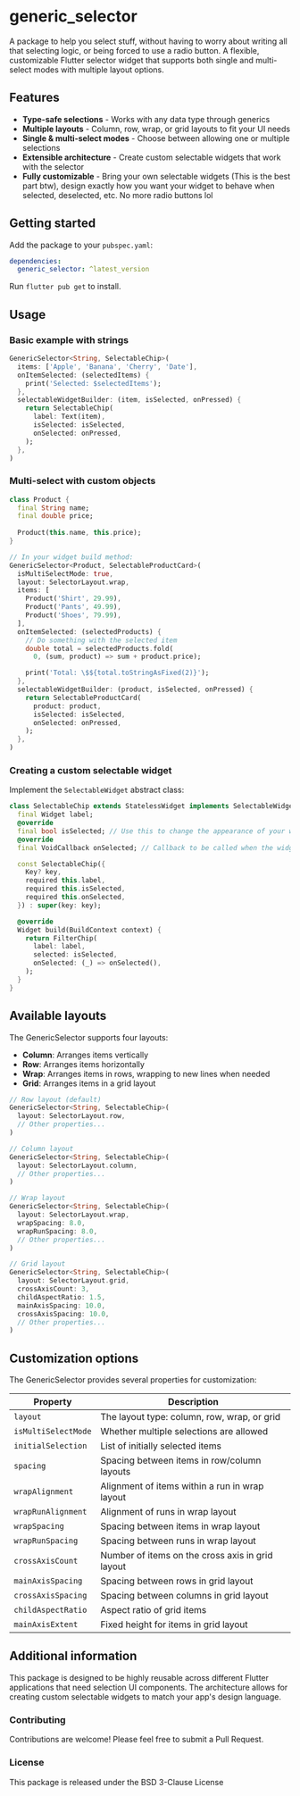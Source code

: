 # generic_selector

A package to help you select stuff, without having to worry about writing all that selecting logic, or being forced to use a radio button. A flexible, customizable Flutter selector widget that supports both single and multi-select modes with multiple layout options.

## Features

* **Type-safe selections** - Works with any data type through generics
* **Multiple layouts** - Column, row, wrap, or grid layouts to fit your UI needs
* **Single & multi-select modes** - Choose between allowing one or multiple selections
* **Extensible architecture** - Create custom selectable widgets that work with the selector
* **Fully customizable** - Bring your own selectable widgets (This is the best part btw), design exactly how you want your widget to behave when selected, deselected, etc. No more radio buttons lol

## Getting started

Add the package to your `pubspec.yaml`:

```yaml
dependencies:
  generic_selector: ^latest_version
```

Run `flutter pub get` to install.

## Usage

### Basic example with strings

```dart
GenericSelector<String, SelectableChip>(
  items: ['Apple', 'Banana', 'Cherry', 'Date'],
  onItemSelected: (selectedItems) {
    print('Selected: $selectedItems');
  },
  selectableWidgetBuilder: (item, isSelected, onPressed) {
    return SelectableChip(
      label: Text(item),
      isSelected: isSelected,
      onSelected: onPressed,
    );
  },
)
```

### Multi-select with custom objects

```dart
class Product {
  final String name;
  final double price;
  
  Product(this.name, this.price);
}

// In your widget build method:
GenericSelector<Product, SelectableProductCard>(
  isMultiSelectMode: true,
  layout: SelectorLayout.wrap, 
  items: [
    Product('Shirt', 29.99),
    Product('Pants', 49.99),
    Product('Shoes', 79.99),
  ],
  onItemSelected: (selectedProducts) {
    // Do something with the selected item
    double total = selectedProducts.fold(
      0, (sum, product) => sum + product.price);

    print('Total: \$${total.toStringAsFixed(2)}');
  },
  selectableWidgetBuilder: (product, isSelected, onPressed) {
    return SelectableProductCard(
      product: product,
      isSelected: isSelected,
      onSelected: onPressed,
    );
  },
)
```

### Creating a custom selectable widget

Implement the `SelectableWidget` abstract class:

```dart
class SelectableChip extends StatelessWidget implements SelectableWidget {
  final Widget label;
  @override
  final bool isSelected; // Use this to change the appearance of your widget when selected
  @override
  final VoidCallback onSelected; // Callback to be called when the widget is selected, this will be handled by the Generic Selector

  const SelectableChip({
    Key? key,
    required this.label,
    required this.isSelected,
    required this.onSelected,
  }) : super(key: key);

  @override
  Widget build(BuildContext context) {
    return FilterChip(
      label: label,
      selected: isSelected,
      onSelected: (_) => onSelected(),
    );
  }
}
```

## Available layouts

The GenericSelector supports four layouts:

- **Column**: Arranges items vertically
- **Row**: Arranges items horizontally
- **Wrap**: Arranges items in rows, wrapping to new lines when needed
- **Grid**: Arranges items in a grid layout

```dart
// Row layout (default)
GenericSelector<String, SelectableChip>(
  layout: SelectorLayout.row,
  // Other properties...
)

// Column layout
GenericSelector<String, SelectableChip>(
  layout: SelectorLayout.column,
  // Other properties...
)

// Wrap layout
GenericSelector<String, SelectableChip>(
  layout: SelectorLayout.wrap,
  wrapSpacing: 8.0,
  wrapRunSpacing: 8.0,
  // Other properties...
)

// Grid layout
GenericSelector<String, SelectableChip>(
  layout: SelectorLayout.grid,
  crossAxisCount: 3,
  childAspectRatio: 1.5,
  mainAxisSpacing: 10.0,
  crossAxisSpacing: 10.0,
  // Other properties...
)
```

## Customization options

The GenericSelector provides several properties for customization:

| Property            | Description                                      |
|---------------------|--------------------------------------------------|
| `layout`            | The layout type: column, row, wrap, or grid      |
| `isMultiSelectMode` | Whether multiple selections are allowed          |
| `initialSelection`  | List of initially selected items                 |
| `spacing`           | Spacing between items in row/column layouts      |
| `wrapAlignment`     | Alignment of items within a run in wrap layout   |
| `wrapRunAlignment`  | Alignment of runs in wrap layout                 |
| `wrapSpacing`       | Spacing between items in wrap layout             |
| `wrapRunSpacing`    | Spacing between runs in wrap layout              |
| `crossAxisCount`    | Number of items on the cross axis in grid layout |
| `mainAxisSpacing`   | Spacing between rows in grid layout              |
| `crossAxisSpacing`  | Spacing between columns in grid layout           |
| `childAspectRatio`  | Aspect ratio of grid items                       |
| `mainAxisExtent`    | Fixed height for items in grid layout            |


## Additional information

This package is designed to be highly reusable across different Flutter applications that need selection UI components. The architecture allows for creating custom selectable widgets to match your app's design language.

### Contributing

Contributions are welcome! Please feel free to submit a Pull Request.

### License

This package is released under the BSD 3-Clause License
